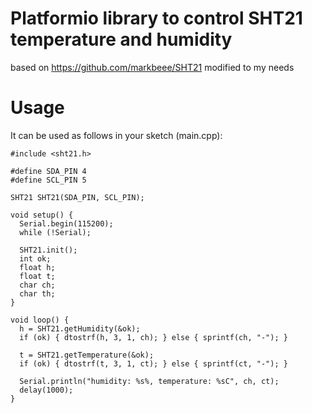 # Platformio library to control SHT21 temperature and humidity
based on https://github.com/markbeee/SHT21 modified to my needs

# Usage
It can be used as follows in your sketch (main.cpp):
```
#include <sht21.h>

#define SDA_PIN 4
#define SCL_PIN 5

SHT21 SHT21(SDA_PIN, SCL_PIN);

void setup() {
  Serial.begin(115200);
  while (!Serial);

  SHT21.init();
  int ok;
  float h;
  float t;
  char ch;
  char th;
}

void loop() {
  h = SHT21.getHumidity(&ok);
  if (ok) { dtostrf(h, 3, 1, ch); } else { sprintf(ch, "-"); }

  t = SHT21.getTemperature(&ok);
  if (ok) { dtostrf(t, 3, 1, ct); } else { sprintf(ct, "-"); }

  Serial.println("humidity: %s%, temperature: %sC", ch, ct);
  delay(1000);
}
```
